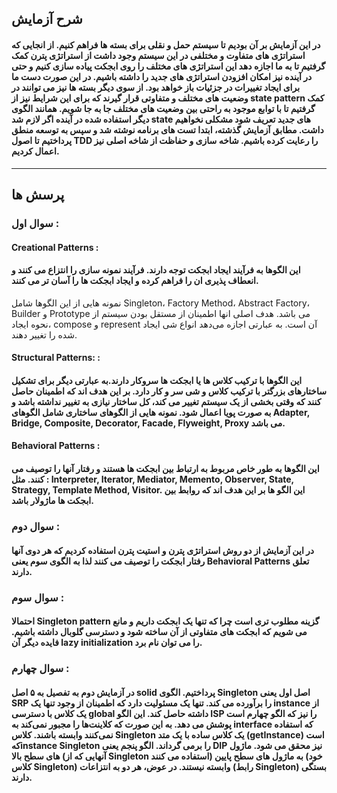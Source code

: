 ## شرح آزمایش

#### در این آزمایش بر آن بودیم تا سیستم حمل و نقلی برای بسته ها فراهم کنیم. از انجایی که استراتژی های متفاوت و مختلفی در این سیستم وجود داشت از استراتژی پترن کمک گرفتیم تا به ما اجازه دهد این استراتژی های مختلف را روی ابجکت پیاده سازی کنیم و حتی در آینده نیز امکان افزودن استراتژی های جدید را داشته باشیم. در این صورت دست ما برای ایجاد تغییرات در جزئیات باز خواهد بود. از سوی دیگر بسته ها نیز می توانند در وضعیت های مختلف و متفاوتی قرار گیرند که برای این شرایط نیز از state pattern کمک گرفتیم تا با توابع موجود به راحتی بین وضعیت های مختلف جا به جا شویم. همانند الگوی دیگر استفاده شده در آینده اگر لازم شد state های جدید تعریف شود مشکلی نخواهیم داشت. مطابق آزمایش گذشته، ابتدا تست های برنامه نوشته شد و سپس به توسعه منطق پرداختیم تا اصول TDD را رعایت کرده باشیم. شاخه سازی و حفاظت از شاخه اصلی نیز اعمال کردیم.

---
## پرسش ها

### سوال اول :
#### Creational Patterns : 
#### این الگوها به فرآیند ایجاد ابجکت توجه دارند. فرآیند نمونه سازی را انتزاع می کنند و انعطاف پذیری ان را فراهم کرده و ایجاد ابجکت ها را آسان تر می کنند.
نمونه هایی از این الگوها شامل Singleton، Factory Method، Abstract Factory، Builder و Prototype می باشد. هدف اصلی انها اطمینان از مستقل بودن سیستم از نحوه ایجاد، compose و represent آن است.
به عبارتی اجازه می‌دهد انواع شی ایجاد شده را تغییر دهند.
#### Structural Patterns: :
#### این الگوها با ترکیب کلاس ها یا ابجکت ها سروکار دارند.به عبارتی دیگر برای تشکیل ساختارهای بزرگتر با ترکیب کلاس و شی سر و کار دارد. بر این هدف اند که اطمینان حاصل کنند که وقتی بخشی از یک سیستم تغییر می کند، کل ساختار نیازی به تغییر نداشته باشد و به صورت پویا اعمال شود. نمونه هایی از الگوهای ساختاری شامل الگوهای Adapter, Bridge, Composite, Decorator, Facade, Flyweight, Proxy  می باشد.
#### Behavioral Patterns :
#### این الگوها به طور خاص مربوط به ارتباط بین ابجکت ها هستند و رفتار آنها را توصیف می کنند. مثل : Interpreter, Iterator, Mediator, Memento, Observer, State, Strategy, Template Method, Visitor. این الگو ها بر این هدف اند که روابط بین ابجکت ها ماژولار باشد.

### سوال دوم :
#### در این آزمایش از دو روش استراتژی پترن و استیت پترن استفاده کردیم که هر دوی آنها رفتار ابجکت را توصیف می کنند لذا به الگوی سوم یعنی Behavioral Patterns تعلق دارند.

### سوال سوم :
#### احتمالا Singleton pattern گزینه مطلوب تری است چرا که تنها یک ابجکت داریم و مانع می شویم که ابجکت های متفاوتی از آن ساخته شود و دسترسی گلوبال داشته باشیم. فایده دیگر آن lazy initialization را می توان نام برد.

### سوال چهارم :
#### در آزمایش دوم به تفصیل به ۵ اصل solid پرداختیم. الگوی Singleton اصل اول یعنی SRP را برآورده می کند. تنها یک مسئولیت دارد که اطمینان از وجود تنها یک instance از یک کلاس با دسترسی global داشته حاصل کند. این الگو ISP را نیز که الگو چهارم است پوشش می دهد. به این صورت که کلاینت‌ها را مجبور نمی‌کند به interface که استفاده نمی‌کنند وابسته باشند. کلاس Singleton یک کلاس ساده با یک متد (getInstance) است کهinstance Singleton را برمی گرداند. الگو پنجم یعنی DIP نیز محقق می شود. ماژول های سطح بالا (آنهایی که از Singleton استفاده می کنند) به ماژول های سطح پایین (خود کلاس Singleton) وابسته نیستند. در عوض، هر دو به انتزاعات (رابط Singleton) بستگی دارند.
